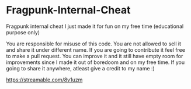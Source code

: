 # Fragpunk-Internal-Cheat
Fragpunk internal cheat I just made it for fun on my free time (educational purpose only)

You are responsible for misuse of this code. You are not allowed to sell it and share it under different name. If you are going to contribute it feel free to make a pull request. You can improve it and it still have empty room for improvements since I made it out of boredoom and on my free time. If you going to share it anywhere, atleast give a credit to my name :)

https://streamable.com/8v1uzm
